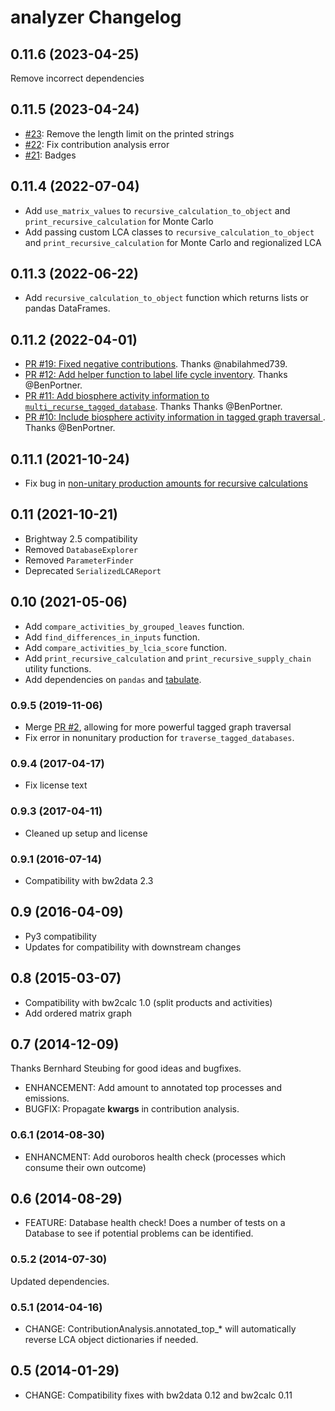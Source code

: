 # analyzer Changelog

## 0.11.6 (2023-04-25)

Remove incorrect dependencies

## 0.11.5 (2023-04-24)

* [#23](https://github.com/brightway-lca/brightway2-analyzer/pull/23): Remove the length limit on the printed strings
* [#22](https://github.com/brightway-lca/brightway2-analyzer/pull/22): Fix contribution analysis error
* [#21](https://github.com/brightway-lca/brightway2-analyzer/pull/21): Badges

## 0.11.4 (2022-07-04)

* Add `use_matrix_values` to `recursive_calculation_to_object` and `print_recursive_calculation` for Monte Carlo
* Add passing custom LCA classes to `recursive_calculation_to_object` and `print_recursive_calculation` for Monte Carlo and regionalized LCA

## 0.11.3 (2022-06-22)

* Add `recursive_calculation_to_object` function which returns lists or pandas DataFrames.

## 0.11.2 (2022-04-01)

* [PR #19: Fixed negative contributions](https://github.com/brightway-lca/brightway2-analyzer/pull/19). Thanks @nabilahmed739.
* [PR #12: Add helper function to label life cycle inventory](https://github.com/brightway-lca/brightway2-analyzer/pull/12). Thanks @BenPortner.
* [PR #11: Add biosphere activity information to `multi_recurse_tagged_database`](https://github.com/brightway-lca/brightway2-analyzer/pull/11). Thanks Thanks @BenPortner.
* [PR #10: Include biosphere activity information in tagged graph traversal ](https://github.com/brightway-lca/brightway2-analyzer/pull/10). Thanks @BenPortner.

## 0.11.1 (2021-10-24)

* Fix bug in [non-unitary production amounts for recursive calculations](https://github.com/brightway-lca/from-the-ground-up/issues/1)

## 0.11 (2021-10-21)

* Brightway 2.5 compatibility
* Removed `DatabaseExplorer`
* Removed `ParameterFinder`
* Deprecated `SerializedLCAReport`

## 0.10 (2021-05-06)

* Add `compare_activities_by_grouped_leaves` function.
* Add `find_differences_in_inputs` function.
* Add `compare_activities_by_lcia_score` function.
* Add `print_recursive_calculation` and `print_recursive_supply_chain` utility functions.
* Add dependencies on `pandas` and [tabulate](https://pypi.org/project/tabulate/).

### 0.9.5 (2019-11-06)

* Merge [PR #2](https://bitbucket.org/cmutel/brightway2-analyzer/pull-requests/2/multiple-methods-secondary-tags-and/commits), allowing for more powerful tagged graph traversal
* Fix error in nonunitary production for ``traverse_tagged_databases``.

### 0.9.4 (2017-04-17)

* Fix license text

### 0.9.3 (2017-04-11)

* Cleaned up setup and license

### 0.9.1 (2016-07-14)

* Compatibility with bw2data 2.3

## 0.9 (2016-04-09)

* Py3 compatibility
* Updates for compatibility with downstream changes

## 0.8 (2015-03-07)

* Compatibility with bw2calc 1.0 (split products and activities)
* Add ordered matrix graph

## 0.7 (2014-12-09)

Thanks Bernhard Steubing for good ideas and bugfixes.

* ENHANCEMENT: Add amount to annotated top processes and emissions.
* BUGFIX: Propagate **kwargs** in contribution analysis.

### 0.6.1 (2014-08-30)

* ENHANCMENT: Add ouroboros health check (processes which consume their own outcome)

## 0.6 (2014-08-29)

* FEATURE: Database health check! Does a number of tests on a Database to see if potential problems can be identified.

### 0.5.2 (2014-07-30)

Updated dependencies.

### 0.5.1 (2014-04-16)

* CHANGE: ContributionAnalysis.annotated_top_* will automatically reverse LCA object dictionaries if needed.

## 0.5 (2014-01-29)

* CHANGE: Compatibility fixes with bw2data 0.12 and bw2calc 0.11

